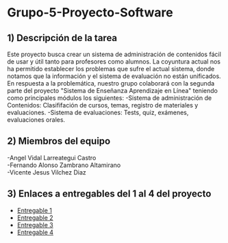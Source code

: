 # Grupo-5-Proyecto-Software
## 1) Descripción de la tarea   
Este proyecto busca crear un sistema de administración de contenidos fácil de usar y útil tanto para profesores como alumnos. La coyuntura actual nos ha permitido establecer los problemas que sufre el actual sistema, donde notamos que la información y el sistema de evaluación no están unificados.
En respuesta a la problemática, nuestro grupo colaborará con la segunda parte del proyecto "Sistema de Enseñanza Aprendizaje en Línea" teniendo como principales módulos los siguientes:
  -Sistema de administración de Contenidos: Clasififación de cursos, temas, registro de materiales y evaluaciones.
  -Sistema de evaluaciones: Tests, quiz, exámenes, evaluaciones orales.
## 2) Miembros del equipo  
-Angel Vidal Larreategui Castro  
-Fernando Alonso Zambrano Altamirano  
-Vicente Jesus Vilchez Diaz
## 3) Enlaces a entregables del 1 al 4 del proyecto  
- [Entregable 1](https://github.com/DokiDokiMorning/Grupo-5-Proyecto-Software/tree/main/Entregable%201)
- [Entregable 2](https://github.com/DokiDokiMorning/Grupo-5-Proyecto-Software/tree/main/Entregable%202)
- [Entregable 3](https://github.com/DokiDokiMorning/Grupo-5-Proyecto-Software/tree/main/Entregable%203)
- [Entregable 4](https://github.com/DokiDokiMorning/Grupo-5-Proyecto-Software/tree/main/Entregable%204)
